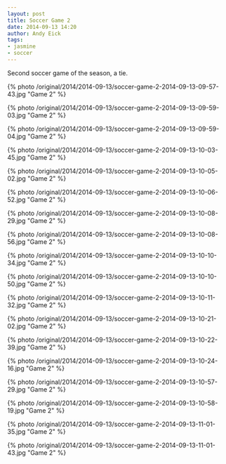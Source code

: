 ```yaml
---
layout: post
title: Soccer Game 2
date: 2014-09-13 14:20
author: Andy Eick
tags: 
- jasmine
- soccer
---
```

Second soccer game of the season, a tie.

{% photo /original/2014/2014-09-13/soccer-game-2-2014-09-13-09-57-43.jpg "Game 2" %}

{% photo /original/2014/2014-09-13/soccer-game-2-2014-09-13-09-59-03.jpg "Game 2" %}

{% photo /original/2014/2014-09-13/soccer-game-2-2014-09-13-09-59-04.jpg "Game 2" %}

{% photo /original/2014/2014-09-13/soccer-game-2-2014-09-13-10-03-45.jpg "Game 2" %}

{% photo /original/2014/2014-09-13/soccer-game-2-2014-09-13-10-05-02.jpg "Game 2" %}

{% photo /original/2014/2014-09-13/soccer-game-2-2014-09-13-10-06-52.jpg "Game 2" %}

{% photo /original/2014/2014-09-13/soccer-game-2-2014-09-13-10-08-29.jpg "Game 2" %}

{% photo /original/2014/2014-09-13/soccer-game-2-2014-09-13-10-08-56.jpg "Game 2" %}

{% photo /original/2014/2014-09-13/soccer-game-2-2014-09-13-10-10-34.jpg "Game 2" %}

{% photo /original/2014/2014-09-13/soccer-game-2-2014-09-13-10-10-50.jpg "Game 2" %}

{% photo /original/2014/2014-09-13/soccer-game-2-2014-09-13-10-11-32.jpg "Game 2" %}

{% photo /original/2014/2014-09-13/soccer-game-2-2014-09-13-10-21-02.jpg "Game 2" %}

{% photo /original/2014/2014-09-13/soccer-game-2-2014-09-13-10-22-39.jpg "Game 2" %}

{% photo /original/2014/2014-09-13/soccer-game-2-2014-09-13-10-24-16.jpg "Game 2" %}

{% photo /original/2014/2014-09-13/soccer-game-2-2014-09-13-10-57-29.jpg "Game 2" %}

{% photo /original/2014/2014-09-13/soccer-game-2-2014-09-13-10-58-19.jpg "Game 2" %}

{% photo /original/2014/2014-09-13/soccer-game-2-2014-09-13-11-01-35.jpg "Game 2" %}

{% photo /original/2014/2014-09-13/soccer-game-2-2014-09-13-11-01-43.jpg "Game 2" %}